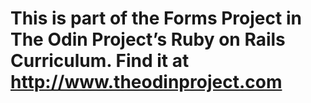 # This is part of the Forms Project in The Odin Project’s Ruby on Rails Curriculum. Find it at http://www.theodinproject.com
